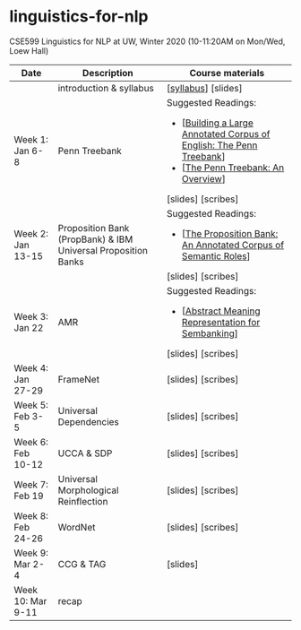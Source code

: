 # linguistics-for-nlp

CSE599 Linguistics for NLP at UW, Winter 2020 (10-11:20AM on Mon/Wed, Loew Hall)

| Date |	Description	 |Course materials |
| ------------ | ------------ | ------------  |
|  | introduction & syllabus | [[syllabus](https://www.overleaf.com/read/rmgmskbgtzjg)] [slides] |
|Week 1: Jan 6-8 | Penn Treebank |Suggested Readings:  <ul><li>[[Building a Large Annotated Corpus of English: The Penn Treebank](https://www.aclweb.org/anthology/J93-2004/)]</li><li>[[The Penn Treebank: An Overview](https://link.springer.com/chapter/10.1007/978-94-010-0201-1_1)]</li></ul> [slides] [scribes]|
|Week 2: Jan 13-15     | Proposition Bank (PropBank) & IBM Universal Proposition Banks |Suggested Readings:  <ul><li>[[The Proposition Bank: An Annotated Corpus of Semantic Roles](https://www.aclweb.org/anthology/J05-1004/)]</li></ul> [slides] [scribes]|
|Week 3: Jan 22     | AMR  |Suggested Readings:  <ul><li>[[Abstract Meaning Representation for Sembanking](https://www.aclweb.org/anthology/W13-2322/)]</li></ul>[slides] [scribes]|
|Week 4: Jan 27-29  | FrameNet |[slides] [scribes]|
|Week 5: Feb 3-5    | Universal Dependencies |[slides] [scribes]|
|Week 6: Feb 10-12  | UCCA & SDP |[slides] [scribes]|
|Week 7: Feb 19     | Universal Morphological Reinflection |[slides] [scribes]|
|Week 8: Feb 24-26  | WordNet|[slides] [scribes]|
|Week 9: Mar 2-4    | CCG & TAG |[slides] |
|Week 10: Mar 9-11  | recap ||


